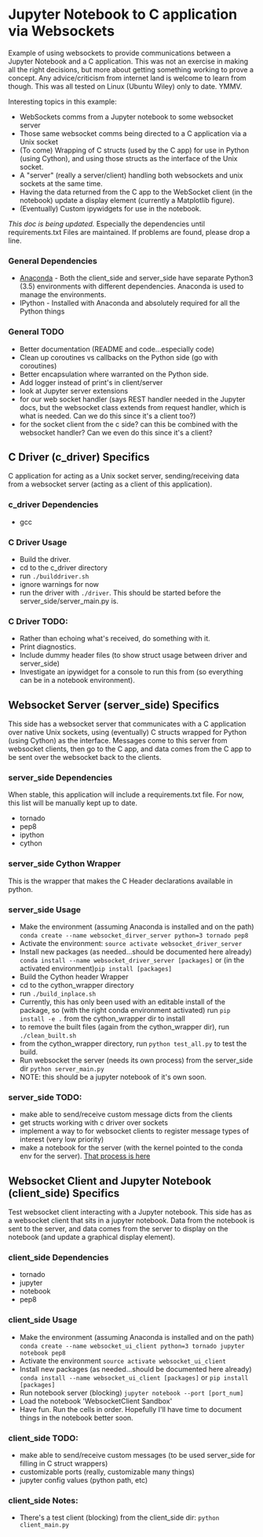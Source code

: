 # Jupyter Notebook to C application via Websockets
Example of using websockets to provide communications between a Jupyter
Notebook and a C application. This was not an exercise in making all the right
decisions, but more about getting something working to prove a concept. Any
advice/criticism from internet land is welcome to learn from though. This was
all tested on Linux (Ubuntu Wiley) only to date. YMMV.

Interesting topics in this example:
* WebSockets comms from a Jupyter notebook to some websocket server
* Those same websocket comms being directed to a C application via a Unix
  socket
* (To come) Wrapping of C structs (used by the C app) for use in Python (using
  Cython), and using those structs as the interface of the Unix socket.
* A "server" (really a server/client) handling both websockets and unix sockets
  at the same time.
* Having the data returned from the C app to the WebSocket client (in the
  notebook) update a display element (currently a Matplotlib figure).
* (Eventually) Custom ipywidgets for use in the notebook.

*This doc is being updated.* Especially the dependencies until requirements.txt
Files are maintained. If problems are found, please drop a line.

### General Dependencies
* [Anaconda](https://www.continuum.io/why-anaconda) - Both the client_side and
  server_side have separate Python3 (3.5) environments with different
  dependencies. Anaconda is used to manage the environments.
* IPython - Installed with Anaconda and absolutely required for all the Python
  things

### General TODO
* Better documentation (README and code...especially code)
* Clean up coroutines vs callbacks on the Python side (go with coroutines)
* Better encapsulation where warranted on the Python side.
* Add logger instead of print's in client/server
* look at Jupyter server extensions
 * for our web socket handler (says REST handler needed in the Jupyter docs,
   but the websocket class extends from request handler, which is what is
   needed. Can we do this since it's a client too?)
 * for the socket client from the c side? can this be combined with the
   websocket handler? Can we even do this since it's a client?


## C Driver (c_driver) Specifics
C application for acting as a Unix socket server, sending/receiving data from
a websocket server (acting as a client of this application).

### c_driver Dependencies
* gcc

### C Driver Usage
* Build the driver.
 * cd to the c_driver directory
 * run `./builddriver.sh`
 * ignore warnings for now
* run the driver with `./driver`. This should be started before the
  server_side/server_main.py is.

### C Driver TODO:
* Rather than echoing what's received, do something with it.
* Print diagnostics.
* Include dummy header files (to show struct usage between driver and
  server_side)
* Investigate an ipywidget for a console to run this from (so everything can
  be in a notebook environment).

## Websocket Server (server_side) Specifics
This side has a websocket server that communicates with a C application over
native Unix sockets, using (eventually) C structs wrapped for Python (using
Cython) as the interface. Messages come to this server from websocket clients,
then go to the C app, and data comes from the C app to be sent over the
websocket back to the clients.

### server_side Dependencies
When stable, this application will include a requirements.txt file. For now,
this list will be manually kept up to date.
* tornado
* pep8
* ipython
* cython

### server_side Cython Wrapper
This is the wrapper that makes the C Header declarations available in python.

### server_side Usage
* Make the environment (assuming Anaconda is installed and on the path)
`conda create --name websocket_dirver_server python=3 tornado pep8`
* Activate the environment:
`source activate websocket_driver_server`
* Install new packages (as needed...should be documented here already)
`conda install --name websocket_driver_server [packages]` or (in the activated
environment)`pip install [packages]`
* Build the Cython header Wrapper
 * cd to the cython_wrapper directory
 * run `./build_inplace.sh`
 * Currently, this has only been used with an editable install of the package,
   so (with the right conda environment activated) run `pip install -e .` from
   the cython_wrapper dir to install
 * to remove the built files (again from the cython_wrapper dir), run
   `./clean_built.sh`
 * from the cython_wrapper directory, run `python test_all.py` to test the
   build.
* Run websocket the server (needs its own process) from the server_side dir
`python server_main.py`
* NOTE: this should be a jupyter notebook of it's own soon.

### server_side TODO:
* make able to send/receive custom message dicts from the clients
* get structs working with c driver over sockets
 * implement a way to for websocket clients to register message types of
   interest (very low priority)
* make a notebook for the server (with the kernel pointed to the conda env for
  the server). [That process is here](http://ipython.readthedocs.org/en/stable/install/kernel_install.html)

## Websocket Client and Jupyter Notebook (client_side) Specifics
Test websocket client interacting with a Jupyter notebook. This side has as
a websocket client that sits in a jupyter notebook. Data from the notebook is
sent to the server, and data comes from the server to display on the notebook
(and update a graphical display element).

### client_side Dependencies
* tornado
* jupyter
* notebook
* pep8

### client_side Usage
* Make the environment (assuming Anaconda is installed and on the path)
`conda create --name websocket_ui_client python=3 tornado jupyter notebook pep8`
* Activate the environment
`source activate websocket_ui_client`
* Install new packages (as needed...should be documented here already)
`conda install --name websocket_ui_client [packages]` or `pip install [packages]`
* Run notebook server (blocking) `jupyter notebook --port [port_num]`
* Load the notebook 'WebsocketClient Sandbox'
* Have fun. Run the cells in order. Hopefully I'll have time to document things
  in the notebook better soon.

### client_side TODO:
* make able to send/receive custom messages (to be used server_side for filling
  in C struct wrappers)
* customizable ports (really, customizable many things)
* jupyter config values (python path, etc)

### client_side Notes:
* There's a test client (blocking) from the client_side dir:
 `python client_main.py`
